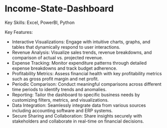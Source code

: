 # Income-State-Dashboard

Key Skills: Excel, PowerBI, Python



Key Features:

- Interactive Visualizations: Engage with intuitive charts, graphs, and tables that dynamically respond to user interactions.
- Revenue Analysis: Visualize sales trends, revenue breakdowns, and comparison of actual vs. projected revenue.
- Expense Tracking: Monitor expenditure patterns through detailed expense breakdowns and track budget adherence.
- Profitability Metrics: Assess financial health with key profitability metrics such as gross profit margin and net profit.
- Periodic Comparison: Conduct meaningful comparisons across different time periods to identify trends and anomalies.
- Reporting: Tailor the dashboard to specific business needs by customizing filters, metrics, and visualizations.
- Data Integration: Seamlessly integrate data from various sources including accounting software and ERP systems.
- Secure Sharing and Collaboration: Share insights securely with stakeholders and collaborate in real-time on financial decisions.
